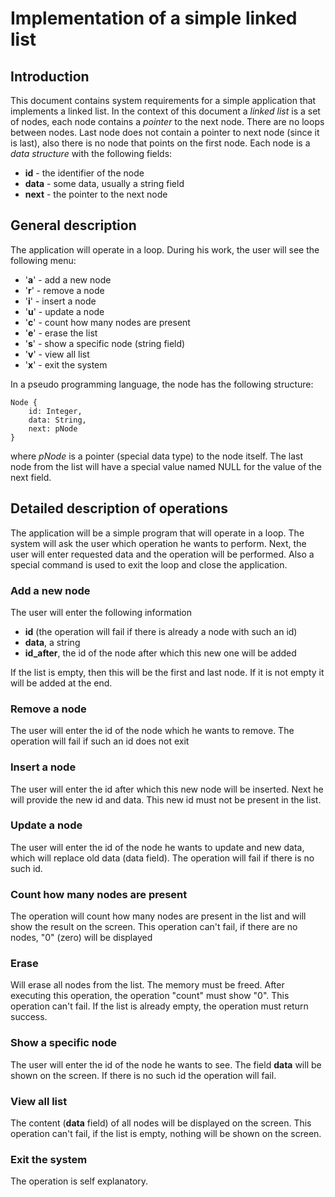 # Implementation of a simple linked list

## Introduction

This document contains system requirements for a simple application that implements a linked list. 
In the context of this document a *linked list* is a set of nodes, each node contains a *pointer* to the next node.
There are no loops between nodes. Last node does not contain a pointer to next node (since it is last), also
there is no node that points on the first node. Each node is a *data structure* with the following fields:

- **id** - the identifier of the node
- **data** - some data, usually a string field
- **next** - the pointer to the next node

## General description

The application will operate in a loop. During his work, the user will see the following menu:

- '**a**' - add a new node
- '**r**' - remove a node
- '**i**' - insert a node
- '**u**' - update a node
- '**c**' - count how many nodes are present
- '**e**' - erase the list
- '**s**' - show a specific node (string field)
- '**v**' - view all list
- '**x**' - exit the system

In a pseudo programming language, the node has the following structure:

```
Node {
    id: Integer,
    data: String,
    next: pNode
}
```
where *pNode* is a pointer (special data type) to the node itself. The last node from the list 
will have a special value named NULL for the value of the next field.

## Detailed description of operations

The application will be a simple program that will operate in a loop. 
The system will ask the user which operation he wants to perform. 
Next, the user will enter requested data and the operation will be performed. Also a special command is used to exit the loop and close the application.

### Add a new node

The user will enter the following information

- **id** (the operation will fail if there is already a node with such an id)
- **data**, a string
- **id_after**, the id of the node after which this new one will be added

If the list is empty, then this will be the first and last node. If it is not empty it will
be added at the end.

### Remove a node

The user will enter the id of the node which he wants to remove. The operation will fail if 
such an id does not exit

### Insert a node

The user will enter the id after which this new node will be inserted. Next he will provide
the new id and data. This new id must not be present in the list.

### Update a node

The user will enter the id of the node he wants to update and new data, which will replace old
data (data field). The operation will fail if there is no such id.

### Count how many nodes are present

The operation will count how many nodes are present in the list and will show the result on the screen. This operation can't fail, if there are no nodes, "0" (zero) will be displayed

### Erase

Will erase all nodes from the list. The memory must be freed. After executing this operation, the operation "count" must show "0". This operation can't fail. If the list is already empty,
the operation must return success.

### Show a specific node

The user will enter the id of the node he wants to see. The field **data** will be shown on the screen. If there is no such id the operation will fail.

### View all list

The content (**data** field) of all nodes will be displayed on the screen. This operation can't fail, if the list is empty, nothing will be shown on the screen.

### Exit the system

The operation is self explanatory.
